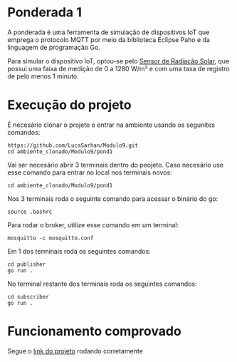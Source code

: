 # Ponderada 1
A ponderada é uma ferramenta de simulação de dispositivos IoT que emprega o protocolo MQTT por meio da biblioteca Eclipse Paho e da linguagem de programação Go.

Para simular o dispositivo IoT, optou-se pelo [Sensor de Radiação Solar](https://sigmasensors.com.br/produtos/sensor-de-radiacao-solar-sem-fio-hobonet-rxw-lib-900), que possui uma faixa de medição de 0 a 1280 W/m² e com uma taxa de registro de pelo menos 1 minuto.

# Execução do projeto
É necesário clonar o projeto e entrar na ambiente usando os segunites comandos:

```
https://github.com/LucaSarhan/Modulo9.git
cd ambiente_clonado/Modulo9/pond1
```

Vai ser necesário abrir 3 terminais dentro do peojeto. Caso necesário use esse comando para entrar no local nos terminais novos:

```
cd ambiente_clonado/Modulo9/pond1
```

Nos 3 terminais roda o seguinte comando para acessar o binário do go:

```
source .bashrc
```

Para rodar o broker, utilize esse comando em um terminal:

```
mosquitto -c mosquitto.conf
```

Em 1 dos terminais roda os seguintes comandos:

```
cd publisher
go run .
```

No terminal restante dos terminais roda os seguintes comandos:

```
cd subscriber
go run .
```

# Funcionamento comprovado
Segue o [link do projeto](https://drive.google.com/file/d/19Xb20oNHNnaYbpXYjZWyF1yJ1bFiQNjs/view?usp=sharing) rodando corretamente
